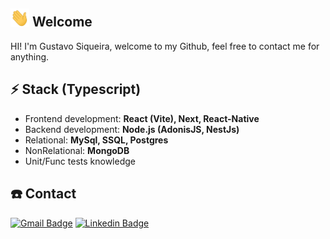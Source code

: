 <h2>  <img src="https://raw.githubusercontent.com/ABSphreak/ABSphreak/master/gifs/Hi.gif" width="30"> Welcome </h2>

HI! I'm Gustavo Siqueira, welcome to my Github, feel free to contact me for anything. 

## ⚡ Stack (Typescript)

- Frontend development: **React (Vite), Next, React-Native**
- Backend development: **Node.js (AdonisJS, NestJs)**
- Relational: **MySql, SSQL, Postgres**
- NonRelational: **MongoDB**
- Unit/Func tests knowledge

<!---
<br>

![GustavoFarias2' github stats](https://github-readme-stats.vercel.app/api?username=gustavofarias2&hide=[%22issues%22]&show_icons=true)

---
-->

## :phone: Contact

[![Gmail Badge](https://img.shields.io/badge/-gustavo.fariassiqueira@gmail.com-c14438?style=flat-square&logo=Gmail&logoColor=white&link=mailto:gustavo.fariassiqueira@gmail.com)](mailto:gustavo.fariassiqueira@gmail.com) [![Linkedin Badge](https://img.shields.io/badge/-Gustavo%20Farias-blue?style=flat-square&logo=Linkedin&logoColor=white&link=https://www.linkedin.com/in/gustavofariasdesiqueira/)](https://www.linkedin.com/in/gustavofariasdesiqueira/) 
